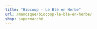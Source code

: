 ```yaml
---
title: "Biocoop - Le Blé en Herbe"
url: /manosque/biocoop-le-ble-en-herbe/
shop: supermarché
---
```

